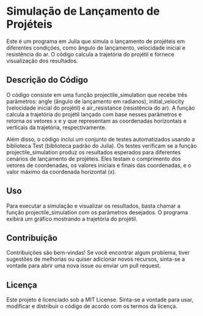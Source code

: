 # Simulação de Lançamento de Projéteis
Este é um programa em Julia que simula o lançamento de projéteis em diferentes condições, como ângulo de lançamento, velocidade inicial e resistência do ar. O código calcula a trajetória do projétil e fornece visualização dos resultados.

## Descrição do Código
O código consiste em uma função projectile_simulation que recebe três parâmetros: angle (ângulo de lançamento em radianos), initial_velocity (velocidade inicial do projétil) e air_resistance (resistência do ar). A função calcula a trajetória do projétil lançado com base nesses parâmetros e retorna os vetores x e y que representam as coordenadas horizontais e verticais da trajetória, respectivamente.

Além disso, o código inclui um conjunto de testes automatizados usando a biblioteca Test (biblioteca padrão do Julia). Os testes verificam se a função projectile_simulation produz os resultados esperados para diferentes cenários de lançamento de projéteis. Eles testam o comprimento dos vetores de coordenadas, os valores iniciais e finais das coordenadas, e o valor máximo da coordenada horizontal (x).

## Uso
Para executar a simulação e visualizar os resultados, basta chamar a função projectile_simulation com os parâmetros desejados. O programa exibirá um gráfico mostrando a trajetória do projétil.

## Contribuição
Contribuições são bem-vindas! Se você encontrar algum problema, tiver sugestões de melhorias ou quiser adicionar novos recursos, sinta-se a vontade para abrir uma nova issue ou enviar um pull request.

## Licença
Este projeto é licenciado sob a MIT License. Sinta-se a vontade para usar, modificar e distribuir o código de acordo com os termos da licença.




